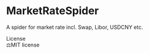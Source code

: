# MarketRateSpider
A spider for market rate incl. Swap, Libor, USDCNY etc.

License   
️⚖️MIT license
